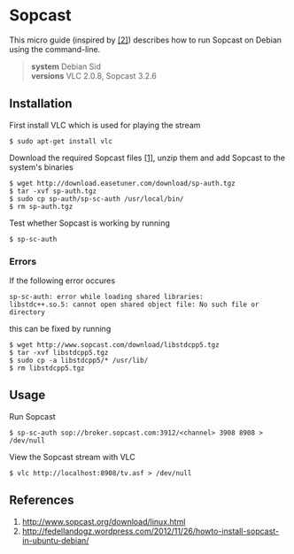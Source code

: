 # Sopcast

This micro guide (inspired by [[2]][blog]) describes how to run Sopcast on Debian using the command-line.

> **system** Debian Sid  
> **versions** VLC 2.0.8, Sopcast 3.2.6  

## Installation

First install VLC which is used for playing the stream

    $ sudo apt-get install vlc

Download the required Sopcast files [[1]][sopcast], unzip them and add Sopcast to the system's binaries

    $ wget http://download.easetuner.com/download/sp-auth.tgz
    $ tar -xvf sp-auth.tgz
    $ sudo cp sp-auth/sp-sc-auth /usr/local/bin/
    $ rm sp-auth.tgz

Test whether Sopcast is working by running

    $ sp-sc-auth

### Errors

If the following error occures

    sp-sc-auth: error while loading shared libraries:
    libstdc++.so.5: cannot open shared object file: No such file or directory

this can be fixed by running

    $ wget http://www.sopcast.com/download/libstdcpp5.tgz
    $ tar -xvf libstdcpp5.tgz
    $ sudo cp -a libstdcpp5/* /usr/lib/
    $ rm libstdcpp5.tgz

## Usage

Run Sopcast

    $ sp-sc-auth sop://broker.sopcast.com:3912/<channel> 3908 8908 > /dev/null

View the Sopcast stream with VLC

    $ vlc http://localhost:8908/tv.asf > /dev/null

## References

1. <http://www.sopcast.org/download/linux.html>
2. <http://fedellandogz.wordpress.com/2012/11/26/howto-install-sopcast-in-ubuntu-debian/>

[sopcast]: http://www.sopcast.org/download/linux.html 
[blog]: http://fedellandogz.wordpress.com/2012/11/26/howto-install-sopcast-in-ubuntu-debian/ 


